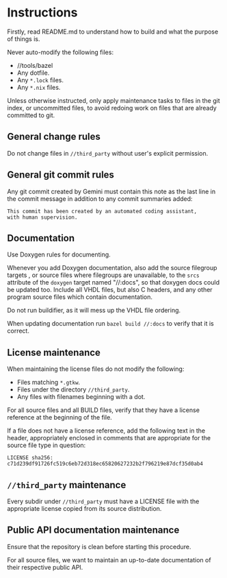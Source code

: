 # Instructions

Firstly, read README.md to understand how to build and what the purpose of
things is.

Never auto-modify the following files:
* //tools/bazel
* Any dotfile.
* Any `*.lock` files.
* Any `*.nix` files.

Unless otherwise instructed, only apply maintenance tasks to files in the git
index, or uncommitted files, to avoid redoing work on files that are already
committed to git.

## General change rules

Do not change files in `//third_party` without user's explicit permission.

## General git commit rules

Any git commit created by Gemini must contain this note as the last line in the
commit message in addition to any commit summaries added:

```
This commit has been created by an automated coding assistant,
with human supervision.
```

## Documentation

Use Doxygen rules for documenting.

Whenever you add Doxygen documentation, also add the source filegroup targets ,
or source files where filegroups are unavailable, to the `srcs` attribute of
the `doxygen` target named "//:docs", so that doxygen docs could be updated
too. Include all VHDL files, but also C headers, and any other program source
files which contain documentation.

Do not run buildifier, as it will mess up the VHDL file ordering.

When updating documentation run `bazel build //:docs` to verify that it is
correct.

## License maintenance

When maintaining the license files do not modify the following:

* Files matching `*.gtkw`.
* Files under the directory `//third_party`.
* Any files with filenames beginning with a dot.

For all source files and all BUILD files, verify that they have a license
reference at the beginning of the file.

If a file does not have a license reference, add the following text in the
header, appropriately enclosed in comments that are appropriate for the
source file type in question:

```
LICENSE sha256: c71d239df91726fc519c6eb72d318ec65820627232b2f796219e87dcf35d0ab4
```

## `//third_party` maintenance

Every subdir under `//third_party` must have a LICENSE file with the appropriate
license copied from its source distribution.

## Public API documentation maintenance

Ensure that the repository is clean before starting this procedure.

For all source files, we want to maintain an up-to-date documentation of their
respective public API.

